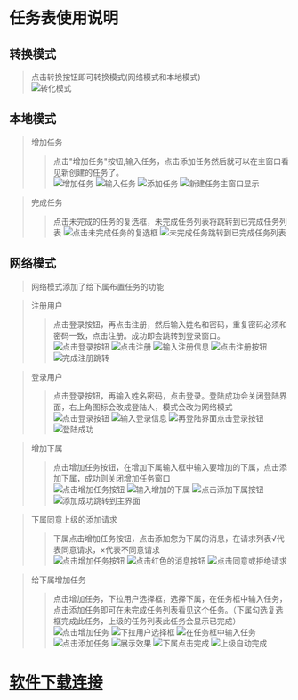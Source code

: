 # 任务表使用说明
## 转换模式
> 点击转换按钮即可转换模式(网络模式和本地模式)<br>
> ![转化模式](http://39.99.172.143/img/%E4%BF%AE%E6%94%B9%E6%A8%A1%E5%BC%8F.png)
## 本地模式

> 增加任务
>> 点击"增加任务"按钮,输入任务，点击添加任务然后就可以在主窗口看见新创建的任务了。<br>
>> ![增加任务](http://39.99.172.143/img/%E7%82%B9%E5%87%BB%E5%A2%9E%E5%8A%A0%E4%BB%BB%E5%8A%A1%E6%8C%89%E9%92%AE.png)
>> ![输入任务](http://39.99.172.143/img/%E8%BE%93%E5%85%A5%E4%BB%BB%E5%8A%A1.png)
>> ![添加任务](http://39.99.172.143/img/%E7%82%B9%E5%87%BB%E6%B7%BB%E5%8A%A0%E4%BB%BB%E5%8A%A1.png)
>> ![新建任务主窗口显示](http://39.99.172.143/img/%E4%BB%BB%E5%8A%A1%E5%9C%A8%E4%B8%BB%E7%AA%97%E5%8F%A3%E6%98%BE%E7%A4%BA.png)

>完成任务
>> 点击未完成的任务的复选框，未完成任务列表将跳转到已完成任务列表
>> ![点击未完成任务的复选框](http://39.99.172.143/img/%E7%82%B9%E5%87%BB%E6%9C%AA%E5%AE%8C%E6%88%90%E4%BB%BB%E5%8A%A1%E7%9A%84%E5%A4%8D%E9%80%89%E6%A1%86.png)
>> ![未完成任务跳转到已完成任务列表](http://39.99.172.143/img/%E8%B7%B3%E8%BD%AC%E5%88%B0%E5%B7%B2%E5%AE%8C%E6%88%90%E4%BB%BB%E5%8A%A1.png)

## 网络模式

>网络模式添加了给下属布置任务的功能 

>注册用户
>>点击登录按钮，再点击注册，然后输入姓名和密码，重复密码必须和密码一致，点击注册。成功即会跳转到登录窗口。<br>
>>![点击登录按钮](http://39.99.172.143/img/%E7%82%B9%E5%87%BB%E7%99%BB%E5%BD%95%E6%8C%89%E9%92%AE.png)
>>![点击注册](http://39.99.172.143/img/%E7%82%B9%E5%87%BB%E6%B3%A8%E5%86%8C.png)
>>![输入注册信息](http://39.99.172.143/img/%E8%BE%93%E5%85%A5%E6%B3%A8%E5%86%8C%E4%BF%A1%E6%81%AF.png)
>>![点击注册按钮](http://39.99.172.143/img/%E7%82%B9%E5%87%BB%E6%B3%A8%E5%86%8C%E6%8C%89%E9%92%AE.png)
>>![完成注册跳转](http://39.99.172.143/img/%E6%B3%A8%E5%86%8C%E6%88%90%E5%8A%9F%E8%B7%B3%E8%BD%AC.png)

>登录用户
>> 点击登录按钮，再输入姓名密码，点击登录。登陆成功会关闭登陆界面，右上角图标会改成登陆人，模式会改为网络模式<br>
>>![点击登录按钮](http://39.99.172.143/img/%E7%82%B9%E5%87%BB%E7%99%BB%E5%BD%95%E6%8C%89%E9%92%AE.png)
>>![输入登录信息](http://39.99.172.143/img/%E8%BE%93%E5%85%A5%E7%99%BB%E5%BD%95%E4%BF%A1%E6%81%AF.png)
>>![再登陆界面点击登录按钮](http://39.99.172.143/img/%E7%99%BB%E5%BD%95%E7%95%8C%E9%9D%A2%E7%82%B9%E5%87%BB%E7%99%BB%E5%BD%95%E6%8C%89%E9%92%AE.png)
>>![登陆成功](http://39.99.172.143/img/登录成功.png)

>增加下属
>>点击增加任务按钮，在增加下属输入框中输入要增加的下属，点击添加下属，成功则关闭增加任务窗口<br>
>>![点击增加任务按钮](http://39.99.172.143/img/%E7%BD%91%E7%BB%9C%E6%A8%A1%E5%BC%8F%E7%82%B9%E5%87%BB%E5%A2%9E%E5%8A%A0%E4%BB%BB%E5%8A%A1.png)
>>![输入增加的下属](http://39.99.172.143/img/%E8%BE%93%E5%85%A5%E5%A2%9E%E5%8A%A0%E7%9A%84%E4%B8%8B%E5%B1%9E.png)
>>![点击添加下属按钮](http://39.99.172.143/img/%E7%82%B9%E5%87%BB%E5%A2%9E%E5%8A%A0%E4%B8%8B%E5%B1%9E%E6%8C%89%E9%92%AE.png)
>>![添加成功跳转到主界面](http://39.99.172.143/img/%E4%B8%BB%E7%95%8C%E9%9D%A2.png)

>下属同意上级的添加请求
>>下属点击增加任务按钮，点击添加您为下属的消息，在请求列表√代表同意请求，×代表不同意请求<br>
>>![点击增加任务按钮](http://39.99.172.143/img/%E7%BD%91%E7%BB%9C%E6%A8%A1%E5%BC%8F%E7%82%B9%E5%87%BB%E5%A2%9E%E5%8A%A0%E4%BB%BB%E5%8A%A1.png)
>>![点击红色的消息按钮](http://39.99.172.143/img/%E7%82%B9%E5%87%BB%E6%B7%BB%E5%8A%A0%E4%B8%8B%E5%B1%9E%E7%9A%84%E8%AF%B7%E6%B1%82%E6%8C%89%E9%92%AE.png)
>>![点击同意或拒绝请求](http://39.99.172.143/img/%E9%80%89%E6%8B%A9%E5%90%8C%E6%84%8F%E6%88%96%E6%8B%92%E7%BB%9D%E8%AF%B7%E6%B1%82.png)


> 给下属增加任务
>> 点击增加任务，下拉用户选择框，选择下属，在任务框中输入任务，点击添加任务即可在未完成任务列表看见这个任务。（下属勾选复选框完成此任务，上级的任务列表此任务会显示已完成）<br>
>>![点击增加任务](http://39.99.172.143/img/%E4%B8%8A%E7%BA%A7%E7%82%B9%E5%87%BB%E6%B7%BB%E5%8A%A0%E4%BB%BB%E5%8A%A1.png)
>>![下拉用户选择框](http://39.99.172.143/img/%E7%82%B9%E5%87%BB%E4%B8%8B%E5%B1%9E%E4%B8%8B%E6%8B%89%E6%A1%86.png)
>>![在任务框中输入任务](http://39.99.172.143/img/%E9%80%89%E6%8B%A9%E4%B8%8B%E5%B1%9E%E8%BE%93%E5%85%A5%E4%BB%BB%E5%8A%A1.png)
>>![点击添加任务](http://39.99.172.143/img/%E7%BB%99%E4%B8%8B%E5%B1%9E%E5%A2%9E%E5%8A%A0%E4%BB%BB%E5%8A%A1.png)
>>![展示效果](http://39.99.172.143/img/%E6%98%BE%E7%A4%BA%E7%BB%99%E4%B8%8B%E5%B1%9E%E4%BB%BB%E5%8A%A1%E7%9A%84%E6%95%88%E6%9E%9C.png)
>>![下属点击完成](http://39.99.172.143/img/%E4%B8%8B%E5%B1%9E%E7%82%B9%E5%87%BB%E5%AE%8C%E6%88%90.png)
>>![上级自动完成](http://39.99.172.143/img/%E4%B8%8B%E5%B1%9E%E5%AE%8C%E6%88%90%E6%95%88%E6%9E%9C.png)
# [软件下载连接](http://39.99.172.143/exe/PlanTablesSetUp.msi)